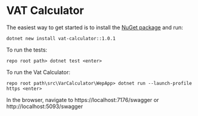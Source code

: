 # VAT Calculator

The easiest way to get started is to install the [NuGet package](https://www.nuget.org/packages/vat-calculator/) and run:

```
dotnet new install vat-calculator::1.0.1
```

To run the tests:
```
repo root path> dotnet test <enter>
```

To run the Vat Calculator: 
```
repo root path\src\VarCalculator\WepApp> dotnet run --launch-profile https <enter>
```

In the browser, navigate to 
https://localhost:7176/swagger 
or
http://localhost:5093/swagger